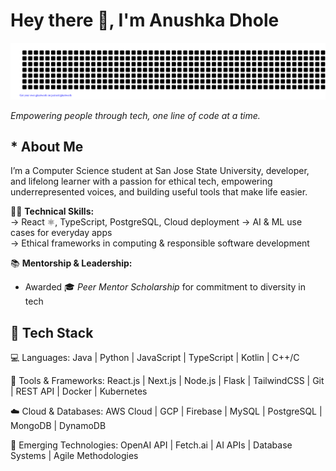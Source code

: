 # Hey there 👋, I'm Anushka Dhole

![gitartwork](https://github.com/anushkadhole/gitname/blob/main/gitartwork.svg?raw=true)

*Empowering people through tech, one line of code at a time.*

## * About Me
I’m a Computer Science student at San Jose State University, developer, and lifelong learner with a passion for ethical tech, empowering underrepresented voices, and building useful tools that make life easier.

👩‍💻 **Technical Skills:**  
→ React ⚛️, TypeScript, PostgreSQL, Cloud deployment
→ AI & ML use cases for everyday apps  
→ Ethical frameworks in computing & responsible software development

📚 **Mentorship & Leadership:**    
- Awarded 🎓 *Peer Mentor Scholarship* for commitment to diversity in tech  

## 🌱 Tech Stack

💻 Languages:
   Java | Python | JavaScript | TypeScript | Kotlin | C++/C

🧰 Tools & Frameworks:
   React.js | Next.js | Node.js | Flask | TailwindCSS | Git | REST API | Docker | Kubernetes

☁️ Cloud & Databases:
   AWS Cloud | GCP | Firebase | MySQL | PostgreSQL | MongoDB | DynamoDB

🤖 Emerging Technologies:
   OpenAI API | Fetch.ai | AI APIs | Database Systems | Agile Methodologies
